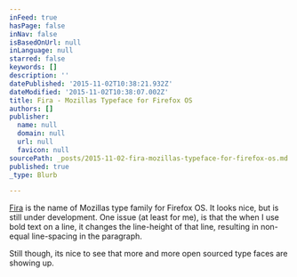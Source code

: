 ```yaml
---
inFeed: true
hasPage: false
inNav: false
isBasedOnUrl: null
inLanguage: null
starred: false
keywords: []
description: ''
datePublished: '2015-11-02T10:38:21.932Z'
dateModified: '2015-11-02T10:38:07.002Z'
title: Fira - Mozillas Typeface for Firefox OS
authors: []
publisher:
  name: null
  domain: null
  url: null
  favicon: null
sourcePath: _posts/2015-11-02-fira-mozillas-typeface-for-firefox-os.md
published: true
_type: Blurb

---
```

[Fira][0] is the name of Mozillas type family for Firefox OS. It looks nice, but is still under development. One issue (at least for me), is that the when I use bold text on a line, it changes the line-height of that line, resulting in non-equal line-spacing in the paragraph.

Still though, its nice to see that more and more open sourced type faces are showing up.

[0]: http://mozilla.github.io/Fira/